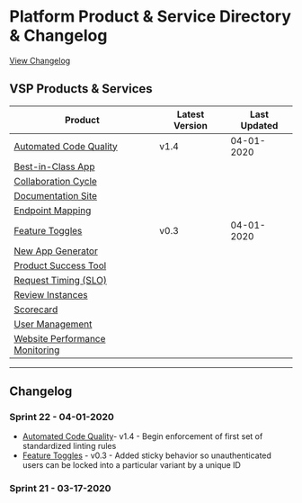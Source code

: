 # Platform Product & Service Directory & Changelog
[View Changelog](#Changelog)

## VSP Products & Services

|Product |Latest Version |Last Updated |
|----|----|----|
|[Automated Code Quality](https://github.com/department-of-veterans-affairs/va.gov-team/tree/master/products/platform/FE_automated_code_quality)|v1.4 |04-01-2020 |
|[Best-in-Class App](https://github.com/department-of-veterans-affairs/va.gov-team/tree/master/products/platform/best-in-class-app)|||
|[Collaboration Cycle](https://github.com/department-of-veterans-affairs/va.gov-team/tree/master/products/platform/vsp-collaboration-cycle)|||
|[Documentation Site](https://github.com/department-of-veterans-affairs/va.gov-team/tree/master/products/platform/documentation-site)|||
|[Endpoint Mapping](https://github.com/department-of-veterans-affairs/va.gov-team/tree/master/products/platform/frontend-product-mapping)|||
|[Feature Toggles](https://github.com/department-of-veterans-affairs/va.gov-team/tree/master/products/platform/feature-toggles)|v0.3|04-01-2020|
|[New App Generator](https://github.com/department-of-veterans-affairs/va.gov-team/tree/master/products/platform/new-app-generator)|||
|[Product Success Tool](https://github.com/department-of-veterans-affairs/va.gov-team/tree/master/products/platform/product-success-tool)|||
|[Request Timing (SLO)](https://github.com/department-of-veterans-affairs/va.gov-team/tree/master/products/platform/request-timing(SLO))|||
|[Review Instances](https://github.com/department-of-veterans-affairs/va.gov-team/tree/master/products/platform/review-instances)|||
|[Scorecard](https://github.com/department-of-veterans-affairs/va.gov-team/tree/master/products/platform/scorecard)|||
|[User Management](https://github.com/department-of-veterans-affairs/va.gov-team/tree/master/products/platform/vsp_user_management_approach)|||
|[Website Performance Monitoring](https://github.com/department-of-veterans-affairs/va.gov-team/tree/master/products/platform/web-perf-monitoring)|||

---

## Changelog
### Sprint 22 - 04-01-2020
- [Automated Code Quality](https://github.com/department-of-veterans-affairs/va.gov-team/tree/master/products/platform/FE_automated_code_quality)- v1.4 - Begin enforcement of first set of standardized linting rules
- [Feature Toggles](https://github.com/department-of-veterans-affairs/va.gov-team/tree/master/products/platform/feature-toggles) - v0.3 - Added sticky behavior so unauthenticated users can be locked into a particular variant by a unique ID

### Sprint 21 - 03-17-2020






